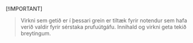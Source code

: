  [!IMPORTANT]
> Virkni sem getið er í þessari grein er tiltæk fyrir notendur sem hafa verið valdir fyrir sérstaka prufuútgáfu. Innihald og virkni geta tekið breytingum. 
